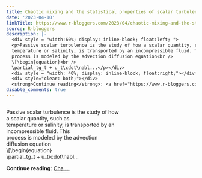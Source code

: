 ```yaml
---
title: Chaotic mixing and the statistical properties of scalar turbulence
date: '2023-04-10'
linkTitle: https://www.r-bloggers.com/2023/04/chaotic-mixing-and-the-statistical-properties-of-scalar-turbulence/
source: R-bloggers
description: |-
  <div style = "width:60%; display: inline-block; float:left; ">
  <p>Passive scalar turbulence is the study of how a scalar quantity, such as<br />
  temperature or salinity, is transported by an incompressible fluid. This<br />
  process is modeled by the advection diffusion equation<br />
  \[\begin{equation}<br />
  \partial_tg_t + u_t\cdot\nabl...</p></div>
  <div style = "width: 40%; display: inline-block; float:right;"></div>
  <div style="clear: both;"></div>
  <strong>Continue reading</strong>: <a href="https://www.r-bloggers.com/2023/04/chaotic-mixing-and-the-statistical-properties-of-scalar-turbulence/">Cha ...
disable_comments: true
---
```

<div style = "width:60%; display: inline-block; float:left; ">
<p>Passive scalar turbulence is the study of how a scalar quantity, such as<br />
temperature or salinity, is transported by an incompressible fluid. This<br />
process is modeled by the advection diffusion equation<br />
\[\begin{equation}<br />
\partial_tg_t + u_t\cdot\nabl...</p></div>
<div style = "width: 40%; display: inline-block; float:right;"></div>
<div style="clear: both;"></div>
<strong>Continue reading</strong>: <a href="https://www.r-bloggers.com/2023/04/chaotic-mixing-and-the-statistical-properties-of-scalar-turbulence/">Cha ...
